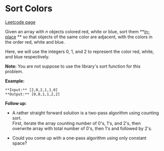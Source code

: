 # Sort Colors
[Leetcode page](https://leetcode.com/problems/sort-colors/description)

Given an array with _n_ objects colored red, white or blue, sort them **[in-
place](https://en.wikipedia.org/wiki/In-place_algorithm) ** so that objects of
the same color are adjacent, with the colors in the order red, white and blue.

Here, we will use the integers 0, 1, and 2 to represent the color red, white,
and blue respectively.

**Note:**  You are not suppose to use the library's sort function for this
problem.

**Example:**

    
    
    **Input:** [2,0,2,1,1,0]
    **Output:** [0,0,1,1,2,2]

**Follow up:**

  * A rather straight forward solution is a two-pass algorithm using counting sort.  
First, iterate the array counting number of 0's, 1's, and 2's, then overwrite
array with total number of 0's, then 1's and followed by 2's.

  * Could you come up with a one-pass algorithm using only constant space?

